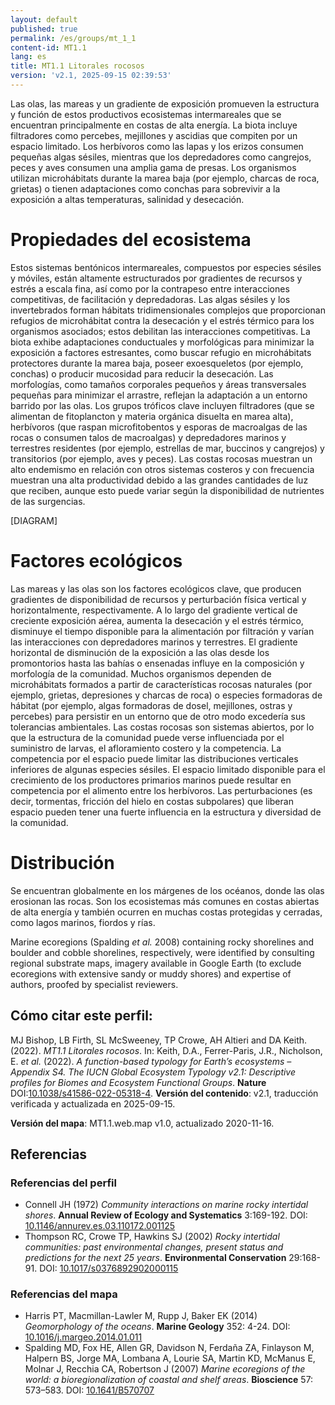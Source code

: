 ```yaml
---
layout: default
published: true
permalink: /es/groups/mt_1_1
content-id: MT1.1
lang: es
title: MT1.1 Litorales rocosos
version: 'v2.1, 2025-09-15 02:39:53'
---
```


Las olas, las mareas y un gradiente de exposición promueven la estructura y función de estos productivos ecosistemas intermareales que se encuentran principalmente en costas de alta energía. La biota incluye filtradores como percebes, mejillones y ascidias que compiten por un espacio limitado. Los herbívoros como las lapas y los erizos consumen pequeñas algas sésiles, mientras que los depredadores como cangrejos, peces y aves consumen una amplia gama de presas. Los organismos utilizan microhábitats durante la marea baja (por ejemplo, charcas de roca, grietas) o tienen adaptaciones como conchas para sobrevivir a la exposición a altas temperaturas, salinidad y desecación.

# Propiedades del ecosistema
 
Estos sistemas bentónicos intermareales, compuestos por especies sésiles y móviles, están altamente estructurados por gradientes de recursos y estrés a escala fina, así como por la contrapeso entre interacciones competitivas, de facilitación y depredadoras. Las algas sésiles y los invertebrados forman hábitats tridimensionales complejos que proporcionan refugios de microhábitat contra la desecación y el estrés térmico para los organismos asociados; estos debilitan las interacciones competitivas. La biota exhibe adaptaciones conductuales y morfológicas para minimizar la exposición a factores estresantes, como buscar refugio en microhábitats protectores durante la marea baja, poseer exoesqueletos (por ejemplo, conchas) o producir mucosidad para reducir la desecación. Las morfologías, como tamaños corporales pequeños y áreas transversales pequeñas para minimizar el arrastre, reflejan la adaptación a un entorno barrido por las olas. Los grupos tróficos clave incluyen filtradores (que se alimentan de fitoplancton y materia orgánica disuelta en marea alta), herbívoros (que raspan microfitobentos y esporas de macroalgas de las rocas o consumen talos de macroalgas) y depredadores marinos y terrestres residentes (por ejemplo, estrellas de mar, buccinos y cangrejos) y transitorios (por ejemplo, aves y peces). Las costas rocosas muestran un alto endemismo en relación con otros sistemas costeros y con frecuencia muestran una alta productividad debido a las grandes cantidades de luz que reciben, aunque esto puede variar según la disponibilidad de nutrientes de las surgencias.

[DIAGRAM]

# Factores ecológicos
 
Las mareas y las olas son los factores ecológicos clave, que producen gradientes de disponibilidad de recursos y perturbación física vertical y horizontalmente, respectivamente. A lo largo del gradiente vertical de creciente exposición aérea, aumenta la desecación y el estrés térmico, disminuye el tiempo disponible para la alimentación por filtración y varían las interacciones con depredadores marinos y terrestres. El gradiente horizontal de disminución de la exposición a las olas desde los promontorios hasta las bahías o ensenadas influye en la composición y morfología de la comunidad. Muchos organismos dependen de microhábitats formados a partir de características rocosas naturales (por ejemplo, grietas, depresiones y charcas de roca) o especies formadoras de hábitat (por ejemplo, algas formadoras de dosel, mejillones, ostras y percebes) para persistir en un entorno que de otro modo excedería sus tolerancias ambientales. Las costas rocosas son sistemas abiertos, por lo que la estructura de la comunidad puede verse influenciada por el suministro de larvas, el afloramiento costero y la competencia. La competencia por el espacio puede limitar las distribuciones verticales inferiores de algunas especies sésiles. El espacio limitado disponible para el crecimiento de los productores primarios marinos puede resultar en competencia por el alimento entre los herbívoros. Las perturbaciones (es decir, tormentas, fricción del hielo en costas subpolares) que liberan espacio pueden tener una fuerte influencia en la estructura y diversidad de la comunidad.
 
# Distribución
 
Se encuentran globalmente en los márgenes de los océanos, donde las olas erosionan las rocas. Son los ecosistemas más comunes en costas abiertas de alta energía y también ocurren en muchas costas protegidas y cerradas, como lagos marinos, fiordos y rías.

Marine ecoregions (Spalding _et al._ 2008) containing rocky shorelines and boulder and cobble shorelines, respectively, were identified by consulting regional substrate maps, imagery available in Google Earth (to exclude ecoregions with extensive sandy or muddy shores) and expertise of authors, proofed by specialist reviewers.

## Cómo citar este perfil:

MJ Bishop, LB Firth, SL McSweeney, TP Crowe, AH Altieri and DA Keith. (2022). *MT1.1 Litorales rocosos*. In: Keith, D.A., Ferrer-Paris, J.R., Nicholson, E. *et al.* (2022). *A function-based typology for Earth’s ecosystems – Appendix S4. The IUCN Global Ecosystem Typology v2.1: Descriptive profiles for Biomes and Ecosystem Functional Groups*. **Nature** DOI:[10.1038/s41586-022-05318-4](https://doi.org/10.1038/s41586-022-05318-4).
**Versión del contenido**: v2.1, traducción verificada y actualizada en 2025-09-15.

**Versión del mapa**: MT1.1.web.map v1.0, actualizado 2020-11-16.

## Referencias

### Referencias del perfil
* Connell JH  (1972) *Community interactions on marine rocky intertidal shores*. **Annual Review of Ecology and Systematics** 3:169-192. DOI: [10.1146/annurev.es.03.110172.001125](http://doi.org/10.1146/annurev.es.03.110172.001125)
* Thompson RC, Crowe TP, Hawkins SJ  (2002) *Rocky intertidal communities: past environmental changes, present status and predictions for the next 25 years*. **Environmental Conservation** 29:168-91. DOI: [10.1017/s0376892902000115](http://doi.org/10.1017/s0376892902000115)

### Referencias del mapa
* Harris PT, Macmillan-Lawler M, Rupp J, Baker EK  (2014) *Geomorphology of the oceans*. **Marine Geology** 352: 4-24. DOI: [10.1016/j.margeo.2014.01.011](http://doi.org/10.1016/j.margeo.2014.01.011)
* Spalding MD, Fox HE, Allen GR, Davidson N, Ferdaña ZA, Finlayson M, Halpern BS, Jorge MA, Lombana A, Lourie SA, Martin KD, McManus E, Molnar J, Recchia CA, Robertson J  (2007) *Marine ecoregions of the world: a bioregionalization of coastal and shelf areas*. **Bioscience** 57: 573–583. DOI: [10.1641/B570707](http://doi.org/10.1641/B570707)
